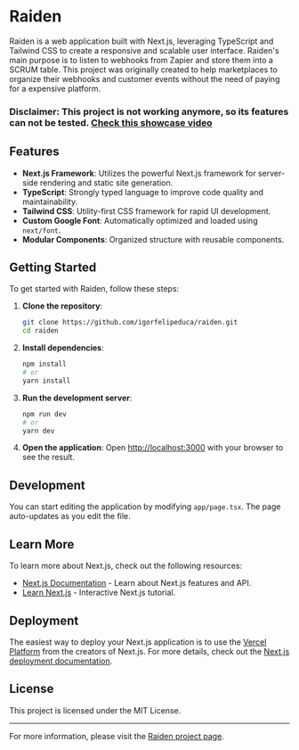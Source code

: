 # Raiden

Raiden is a web application built with Next.js, leveraging TypeScript and Tailwind CSS to create a responsive and scalable user interface. Raiden's main purpose is to listen to webhooks from Zapier and store them into a SCRUM table. This project was originally created to help marketplaces to organize their webhooks and customer events without the need of paying for a expensive platform.

### Disclaimer: This project is not working anymore, so its features can not be tested. [Check this showcase video](https://youtu.be/r8giO0QDCgc)

## Features

- **Next.js Framework**: Utilizes the powerful Next.js framework for server-side rendering and static site generation.
- **TypeScript**: Strongly typed language to improve code quality and maintainability.
- **Tailwind CSS**: Utility-first CSS framework for rapid UI development.
- **Custom Google Font**: Automatically optimized and loaded using `next/font`.
- **Modular Components**: Organized structure with reusable components.

## Getting Started

To get started with Raiden, follow these steps:

1. **Clone the repository**:

   ```bash
   git clone https://github.com/igorfelipeduca/raiden.git
   cd raiden
   ```

2. **Install dependencies**:

   ```bash
   npm install
   # or
   yarn install
   ```

3. **Run the development server**:

   ```bash
   npm run dev
   # or
   yarn dev
   ```

4. **Open the application**:
   Open [http://localhost:3000](http://localhost:3000) with your browser to see the result.

## Development

You can start editing the application by modifying `app/page.tsx`. The page auto-updates as you edit the file.

## Learn More

To learn more about Next.js, check out the following resources:

- [Next.js Documentation](https://nextjs.org/docs) - Learn about Next.js features and API.
- [Learn Next.js](https://nextjs.org/learn) - Interactive Next.js tutorial.

## Deployment

The easiest way to deploy your Next.js application is to use the [Vercel Platform](https://vercel.com) from the creators of Next.js. For more details, check out the [Next.js deployment documentation](https://nextjs.org/docs/deployment).

## License

This project is licensed under the MIT License.

---

For more information, please visit the [Raiden project page](https://github.com/igorfelipeduca/raiden).
